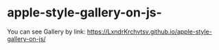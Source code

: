 # apple-style-gallery-on-js-
You can see Gallery by link: https://LxndrKrchvtsv.github.io/apple-style-gallery-on-js/
